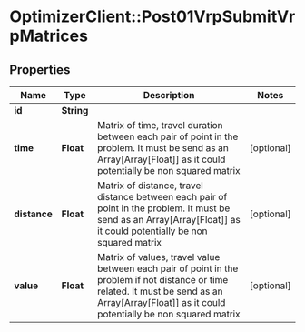 # OptimizerClient::Post01VrpSubmitVrpMatrices

## Properties
Name | Type | Description | Notes
------------ | ------------- | ------------- | -------------
**id** | **String** |  | 
**time** | **Float** | Matrix of time, travel duration between each pair of point in the problem. It must be send as an Array[Array[Float]] as it could potentially be non squared matrix | [optional] 
**distance** | **Float** | Matrix of distance, travel distance between each pair of point in the problem. It must be send as an Array[Array[Float]] as it could potentially be non squared matrix | [optional] 
**value** | **Float** | Matrix of values, travel value between each pair of point in the problem if not distance or time related. It must be send as an Array[Array[Float]] as it could potentially be non squared matrix | [optional] 


